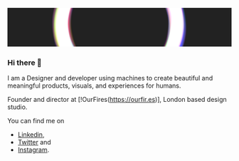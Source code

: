 [![Banner Image](https://github.com/fhuel/fhuel/raw/master/assets/header_background.png)](https://manuelecapacci.com)
### Hi there 👋

I am a Designer and developer using machines to create beautiful and meaningful products, visuals, and experiences for humans.

Founder and director at [!OurFires(https://ourfir.es)], London based design studio.

You can find me on
- [Linkedin](https://www.linkedin.com/in/manuelecapacci/),
- [Twitter](https://twitter.com/ManueleCapacci) and
- [Instagram](https://www.instagram.com/fhuel/).
